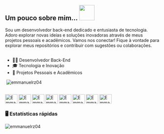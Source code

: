 ## Um pouco sobre mim...  <img src="https://media.giphy.com/media/VgCDAzcKvsR6OM0uWg/giphy.gif" width="50"> 

Sou um desenvolvedor back-end dedicado e entusiasta de tecnologia. Adoro explorar novas ideias e soluções inovadoras através de meus projetos pessoais e acadêmicos. Vamos nos conectar! Fique à vontade para explorar meus repositórios e contribuir com sugestões ou colaborações. <br/><br/>


- 👨‍💻 Desenvolvedor Back-End
- 🎓 Tecnologia e Inovação
- 🚀 Projetos Pessoais e Acadêmicos


<p>&nbsp;<img align="center" src="https://github-readme-stats.vercel.app/api?username=emmanuelrz04&show_icons=true&theme=holi&locale=en" alt="emmanuelrz04" /></p>
<p align="center">


<div style="display: inline_block"><br>
 
  <img align="center" alt="Emmanuel-Angular" height="30" width="40" src="https://cdn.jsdelivr.net/gh/devicons/devicon@latest/icons/angular/angular-original.svg">        
  <img align="center" alt="Emmanuel-Csharp" height="30" width="40" src="https://cdn.jsdelivr.net/gh/devicons/devicon@latest/icons/csharp/csharp-original.svg">
  <img align="center" alt="Emmanuel-Django" height="30" width="40" src="https://cdn.jsdelivr.net/gh/devicons/devicon@latest/icons/django/django-plain.svg">          
  <img align="center" alt="Emmanuel-Java" height="30" width="40" src="https://cdn.jsdelivr.net/gh/devicons/devicon@latest/icons/java/java-original.svg">
  <img align="center" alt="Emmanuel-MySql" height="30" width="40" src="https://cdn.jsdelivr.net/gh/devicons/devicon@latest/icons/mysql/mysql-original-wordmark.svg">
  <img align="center" alt="Emmanuel-Postman" height="30" width="40" src="https://cdn.jsdelivr.net/gh/devicons/devicon@latest/icons/postman/postman-original.svg">
  <img align="center" alt="Emmanuel-Python" height="30" width="40" src="https://cdn.jsdelivr.net/gh/devicons/devicon@latest/icons/python/python-original.svg">
  <img align="center" alt="Emmanuel-Vscode" height="30" width="40" src="https://cdn.jsdelivr.net/gh/devicons/devicon@latest/icons/vscode/vscode-original.svg">
</div>




### 🖥️ Estatísticas rápidas
<p align="center">
<p><img align="left" src="https://github-readme-stats.vercel.app/api/top-langs?username=emmanuelrz04&show_icons=true&theme=holi&locale=en&layout=compact" alt="emmanuelrz04" /></p>

</p>
